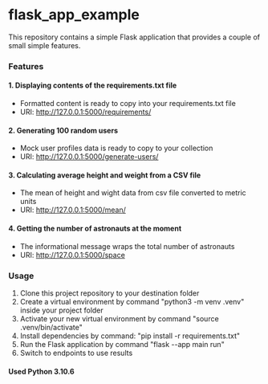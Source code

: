 # flask_app_example
This repository contains a simple Flask application that provides a couple of small simple features.

### Features
#### 1. Displaying contents of the requirements.txt file
  - Formatted content is ready to copy into your requirements.txt file
  - URI: http://127.0.0.1:5000/requirements/
#### 2. Generating 100 random users
  - Mock user profiles data is ready to copy to your collection
  - URI: http://127.0.0.1:5000/generate-users/
#### 3. Calculating average height and weight from a CSV file
  - The mean of height and wight data from csv file converted to metric units
  - URI: http://127.0.0.1:5000/mean/
#### 4. Getting the number of astronauts at the moment
  - The informational message wraps the total number of astronauts 
  - URI: http://127.0.0.1:5000/space

### Usage

1. Clone this project repository to your destination folder
2. Create a virtual environment by command "python3 -m venv .venv" inside your project folder
3. Activate your new virtual environment by command "source .venv/bin/activate"
4. Install dependencies by command: "pip install -r requirements.txt"
5. Run the Flask application by command "flask --app main run"
6. Switch to endpoints to use results

#### Used Python 3.10.6